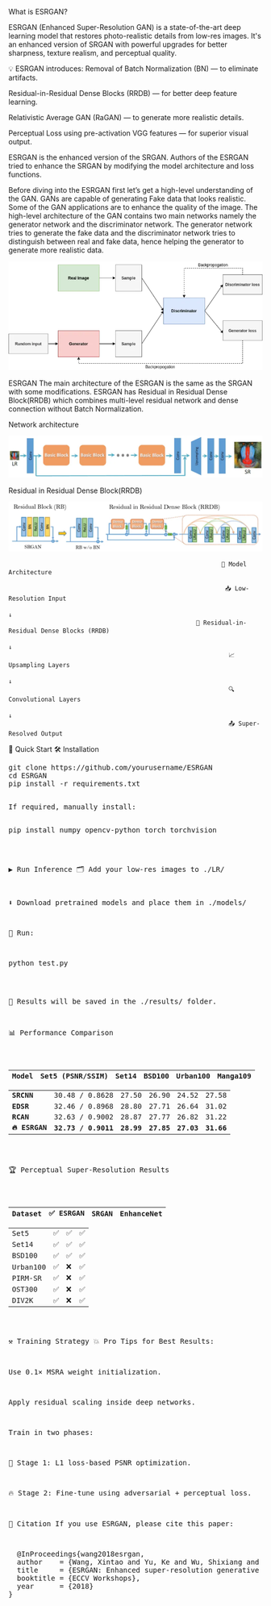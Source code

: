 What is ESRGAN?

ESRGAN (Enhanced Super-Resolution GAN) is a state-of-the-art deep learning model that restores photo-realistic details from low-res images. It's an enhanced version of SRGAN with powerful upgrades for better sharpness, texture realism, and perceptual quality.

💡 ESRGAN introduces:
 Removal of Batch Normalization (BN) — to eliminate artifacts.

 Residual-in-Residual Dense Blocks (RRDB) — for better deep feature learning.

 Relativistic Average GAN (RaGAN) — to generate more realistic details.

 Perceptual Loss using pre-activation VGG features — for superior visual output.

ESRGAN is the enhanced version of the SRGAN. Authors of the ESRGAN tried to enhance the SRGAN by modifying the model architecture and loss functions.

Before diving into the ESRGAN first let’s get a high-level understanding of the GAN. GANs are capable of generating Fake data that looks realistic. Some of the GAN applications are to enhance the quality of the image. The high-level architecture of the GAN contains two main networks namely the generator network and the discriminator network. The generator network tries to generate the fake data and the discriminator network tries to distinguish between real and fake data, hence helping the generator to generate more realistic data.

![Image Alt](https://github.com/Jyosnathallapakka/Super-Resolution-Image-Enhancement-using-ESRGAN/blob/4621b6ccdbed913e3661983b41060b698506ac29/gan1.webp)

ESRGAN
The main architecture of the ESRGAN is the same as the SRGAN with some modifications. ESRGAN has Residual in Residual Dense Block(RRDB) which combines multi-level residual network and dense connection without Batch Normalization.

Network architecture

![Image Alt](https://github.com/Jyosnathallapakka/Super-Resolution-Image-Enhancement-using-ESRGAN/blob/599e48ae7d3cc921d1432ef3f34c025e7b9ccba8/Esrgan1.webp)

Residual in Residual Dense Block(RRDB)

![Image Alt](https://github.com/Jyosnathallapakka/Super-Resolution-Image-Enhancement-using-ESRGAN/blob/599e48ae7d3cc921d1432ef3f34c025e7b9ccba8/esrgan2.webp)

                                                               🧱 Model Architecture

                                                                📥 Low-Resolution Input  
                                                                           ↓  
                                                        🔁 Residual-in-Residual Dense Blocks (RRDB)  
                                                                           ↓  
                                                                 📈 Upsampling Layers  
                                                                           ↓  
                                                                 🔍 Convolutional Layers  
                                                                           ↓  
                                                                 📤 Super-Resolved Output

🚀 Quick Start
🛠 Installation

<pre>git clone https://github.com/yourusername/ESRGAN
cd ESRGAN
pip install -r requirements.txt <pre>

If required, manually install:

<pre>pip install numpy opencv-python torch torchvision
</pre>

▶️ Run Inference
🗂️ Add your low-res images to ./LR/

⬇️ Download pretrained models and place them in ./models/

🧪 Run:
<pre>python test.py</pre>
📁 Results will be saved in the ./results/ folder.


📊 Performance Comparison

| Model         | **Set5 (PSNR/SSIM)** | Set14     | BSD100    | Urban100  | Manga109  |
| ------------- | -------------------- | --------- | --------- | --------- | --------- |
| **SRCNN**     | 30.48 / 0.8628       | 27.50     | 26.90     | 24.52     | 27.58     |
| **EDSR**      | 32.46 / 0.8968       | 28.80     | 27.71     | 26.64     | 31.02     |
| **RCAN**      | 32.63 / 0.9002       | 28.87     | 27.77     | 26.82     | 31.22     |
| **🔥 ESRGAN** | **32.73 / 0.9011**   | **28.99** | **27.85** | **27.03** | **31.66** |

🏆 Perceptual Super-Resolution Results

| Dataset  | ✅ ESRGAN | SRGAN | EnhanceNet |
| -------- | -------- | ----- | ---------- |
| Set5     | ✅        | ✅     | ✅          |
| Set14    | ✅        | ✅     | ✅          |
| BSD100   | ✅        | ✅     | ✅          |
| Urban100 | ✅        | ❌     | ✅          |
| PIRM-SR  | ✅        | ❌     | ✅          |
| OST300   | ✅        | ❌     | ✅          |
| DIV2K    | ✅        | ❌     | ✅          |

⚒️ Training Strategy
💥 Pro Tips for Best Results:

Use 0.1× MSRA weight initialization.

Apply residual scaling inside deep networks.

Train in two phases:

🎯 Stage 1: L1 loss-based PSNR optimization.

🔥 Stage 2: Fine-tune using adversarial + perceptual loss.

📌 Citation
If you use ESRGAN, please cite this paper:

<pre>
  @InProceedings{wang2018esrgan,
  author    = {Wang, Xintao and Yu, Ke and Wu, Shixiang and Gu, Jinjin and Liu, Yihao and Dong, Chao and Qiao, Yu and Loy, Chen Change},
  title     = {ESRGAN: Enhanced super-resolution generative adversarial networks},
  booktitle = {ECCV Workshops},
  year      = {2018}
}
</pre>
